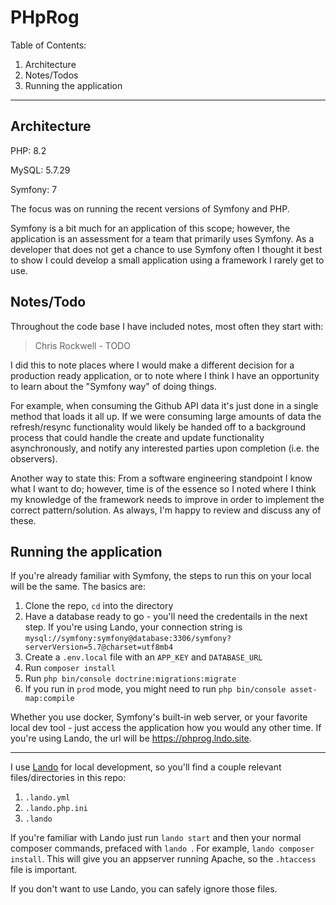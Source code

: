 # PHpRog

Table of Contents:
1. Architecture
2. Notes/Todos
3. Running the application

---

Architecture
---
PHP: 8.2

MySQL: 5.7.29

Symfony: 7

The focus was on running the recent versions of Symfony and PHP.

Symfony is a bit much for an application of this scope; however, the application is an assessment for a team that primarily uses Symfony.  As a developer that does not get a chance to use Symfony often
I thought it best to show I could develop a small application using a framework I rarely get to use.

Notes/Todo
---

Throughout the code base I have included notes, most often they start with:

> Chris Rockwell - TODO

I did this to note places where I would make a different decision for a production ready application, or to note where I think I have an opportunity to learn about the "Symfony way" of doing things.

For example, when consuming the Github API data it's just done in a single method that loads it all up.  If we were consuming large amounts of data the refresh/resync functionality would
likely be handed off to a background process that could handle the create and update functionality asynchronously, and notify any interested parties upon completion (i.e. the observers).

Another way to state this: From a software engineering standpoint I know what I want to do; however, time is of the essence so I noted where I think my knowledge of the 
framework needs to improve in order to implement the correct pattern/solution.  As always, I'm happy to review and discuss any of these.

Running the application
---
If you're already familiar with Symfony, the steps to run this on your local will be the same.  The basics are:
1. Clone the repo, `cd` into the directory
2. Have a database ready to go - you'll need the credentails in the next step.  If you're using Lando, your connection string is `mysql://symfony:symfony@database:3306/symfony?serverVersion=5.7@charset=utf8mb4`
3. Create a `.env.local` file with an `APP_KEY` and `DATABASE_URL`
4. Run `composer install`
5. Run `php bin/console doctrine:migrations:migrate`
6. If you run in `prod` mode, you might need to run `php bin/console asset-map:compile`

Whether you use docker, Symfony's built-in web server, or your favorite local dev tool - just access the application how you would any other time.  If you're using Lando, the url will be https://phprog.lndo.site.
___

I use [Lando](https://docs.lando.dev/) for local development, so you'll find a couple relevant files/directories in this repo:

1. `.lando.yml`
2. `.lando.php.ini`
3. `.lando`

If you're familiar with Lando just run `lando start` and then your normal composer commands, prefaced with `lando `.  For example, `lando composer install`.  This will give you an appserver running Apache, so the `.htaccess` file is important.

If you don't want to use Lando, you can safely ignore those files.

